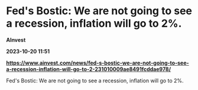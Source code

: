 # Fed's Bostic: We are not going to see a recession, inflation will go to 2%.
**AInvest**

**2023-10-20 11:51**

**https://www.ainvest.com/news/fed-s-bostic-we-are-not-going-to-see-a-recession-inflation-will-go-to-2-231010009ae8491fcddae978/**

Fed's Bostic: We are not going to see a recession, inflation will go to 2%.